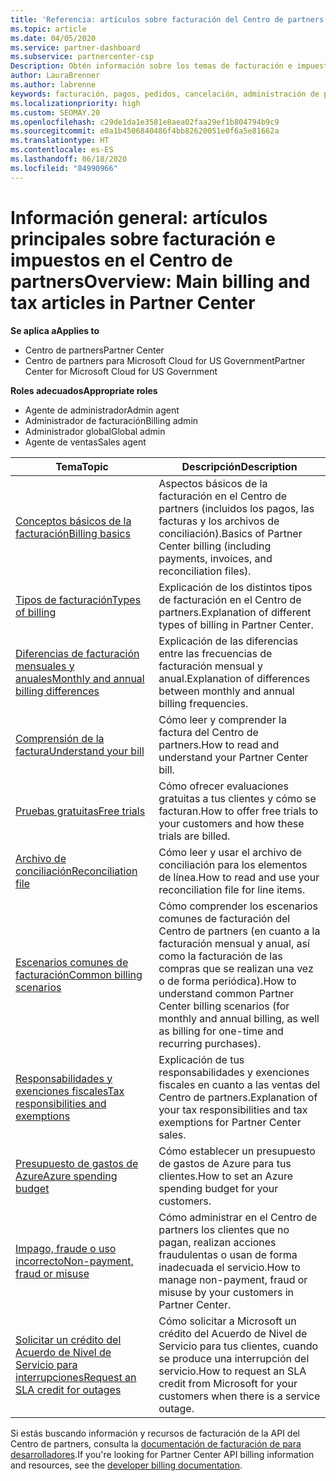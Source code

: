 ```yaml
---
title: 'Referencia: artículos sobre facturación del Centro de partners'
ms.topic: article
ms.date: 04/05/2020
ms.service: partner-dashboard
ms.subservice: partnercenter-csp
Description: Obtén información sobre los temas de facturación e impuestos en el Centro de partners. La información abarca los recursos de facturación, las facturas, la facturación de CSP y los impuestos.
author: LauraBrenner
ms.author: labrenne
keywords: facturación, pagos, pedidos, cancelación, administración de pedidos, impago, fraude, uso incorrecto, impuestos, exenciones fiscales, archivos de conciliación, archivo de conciliación
ms.localizationpriority: high
ms.custom: SEOMAY.20
ms.openlocfilehash: c29de1da1e3581e8aea02faa29ef1b804794b9c9
ms.sourcegitcommit: e0a1b4506840486f4bb82620051e0f6a5e81662a
ms.translationtype: HT
ms.contentlocale: es-ES
ms.lasthandoff: 06/18/2020
ms.locfileid: "84990966"
---
```

# <a name="overview-main-billing-and-tax-articles-in-partner-center"></a><span data-ttu-id="1d39d-105">Información general: artículos principales sobre facturación e impuestos en el Centro de partners</span><span class="sxs-lookup"><span data-stu-id="1d39d-105">Overview: Main billing and tax articles in Partner Center</span></span>

<span data-ttu-id="1d39d-106">**Se aplica a**</span><span class="sxs-lookup"><span data-stu-id="1d39d-106">**Applies to**</span></span>

- <span data-ttu-id="1d39d-107">Centro de partners</span><span class="sxs-lookup"><span data-stu-id="1d39d-107">Partner Center</span></span>
- <span data-ttu-id="1d39d-108">Centro de partners para Microsoft Cloud for US Government</span><span class="sxs-lookup"><span data-stu-id="1d39d-108">Partner Center for Microsoft Cloud for US Government</span></span>

<span data-ttu-id="1d39d-109">**Roles adecuados**</span><span class="sxs-lookup"><span data-stu-id="1d39d-109">**Appropriate roles**</span></span>

- <span data-ttu-id="1d39d-110">Agente de administrador</span><span class="sxs-lookup"><span data-stu-id="1d39d-110">Admin agent</span></span>
- <span data-ttu-id="1d39d-111">Administrador de facturación</span><span class="sxs-lookup"><span data-stu-id="1d39d-111">Billing admin</span></span>
- <span data-ttu-id="1d39d-112">Administrador global</span><span class="sxs-lookup"><span data-stu-id="1d39d-112">Global admin</span></span>
- <span data-ttu-id="1d39d-113">Agente de ventas</span><span class="sxs-lookup"><span data-stu-id="1d39d-113">Sales agent</span></span>

| <span data-ttu-id="1d39d-114">Tema</span><span class="sxs-lookup"><span data-stu-id="1d39d-114">Topic</span></span> | <span data-ttu-id="1d39d-115">Descripción</span><span class="sxs-lookup"><span data-stu-id="1d39d-115">Description</span></span> |
| ----- | ----------- |
| [<span data-ttu-id="1d39d-116">Conceptos básicos de la facturación</span><span class="sxs-lookup"><span data-stu-id="1d39d-116">Billing basics</span></span>](billing-basics.md) | <span data-ttu-id="1d39d-117">Aspectos básicos de la facturación en el Centro de partners (incluidos los pagos, las facturas y los archivos de conciliación).</span><span class="sxs-lookup"><span data-stu-id="1d39d-117">Basics of Partner Center billing (including payments, invoices, and reconciliation files).</span></span> |
| [<span data-ttu-id="1d39d-118">Tipos de facturación</span><span class="sxs-lookup"><span data-stu-id="1d39d-118">Types of billing</span></span>](billing-different-types.md) | <span data-ttu-id="1d39d-119">Explicación de los distintos tipos de facturación en el Centro de partners.</span><span class="sxs-lookup"><span data-stu-id="1d39d-119">Explanation of different types of billing in Partner Center.</span></span> |
| [<span data-ttu-id="1d39d-120">Diferencias de facturación mensuales y anuales</span><span class="sxs-lookup"><span data-stu-id="1d39d-120">Monthly and annual billing differences</span></span>](billing-annual-monthly.md) | <span data-ttu-id="1d39d-121">Explicación de las diferencias entre las frecuencias de facturación mensual y anual.</span><span class="sxs-lookup"><span data-stu-id="1d39d-121">Explanation of differences between monthly and annual billing frequencies.</span></span> |
| [<span data-ttu-id="1d39d-122">Comprensión de la factura</span><span class="sxs-lookup"><span data-stu-id="1d39d-122">Understand your bill</span></span>](read-your-bill.md) | <span data-ttu-id="1d39d-123">Cómo leer y comprender la factura del Centro de partners.</span><span class="sxs-lookup"><span data-stu-id="1d39d-123">How to read and understand your Partner Center bill.</span></span> |
| [<span data-ttu-id="1d39d-124">Pruebas gratuitas</span><span class="sxs-lookup"><span data-stu-id="1d39d-124">Free trials</span></span>](offer-your-customers-trials-of-microsoft-products.md) | <span data-ttu-id="1d39d-125">Cómo ofrecer evaluaciones gratuitas a tus clientes y cómo se facturan.</span><span class="sxs-lookup"><span data-stu-id="1d39d-125">How to offer free trials to your customers and how these trials are billed.</span></span> |
| [<span data-ttu-id="1d39d-126">Archivo de conciliación</span><span class="sxs-lookup"><span data-stu-id="1d39d-126">Reconciliation file</span></span>](use-the-reconciliation-files.md) | <span data-ttu-id="1d39d-127">Cómo leer y usar el archivo de conciliación para los elementos de línea.</span><span class="sxs-lookup"><span data-stu-id="1d39d-127">How to read and use your reconciliation file for line items.</span></span> |
| [<span data-ttu-id="1d39d-128">Escenarios comunes de facturación</span><span class="sxs-lookup"><span data-stu-id="1d39d-128">Common billing scenarios</span></span>](common-billing-scenarios.md) | <span data-ttu-id="1d39d-129">Cómo comprender los escenarios comunes de facturación del Centro de partners (en cuanto a la facturación mensual y anual, así como la facturación de las compras que se realizan una vez o de forma periódica).</span><span class="sxs-lookup"><span data-stu-id="1d39d-129">How to understand common Partner Center billing scenarios (for monthly and annual billing, as well as billing for one-time and recurring purchases).</span></span> |
| [<span data-ttu-id="1d39d-130">Responsabilidades y exenciones fiscales</span><span class="sxs-lookup"><span data-stu-id="1d39d-130">Tax responsibilities and exemptions</span></span>](tax-and-tax-exemptions.md) | <span data-ttu-id="1d39d-131">Explicación de tus responsabilidades y exenciones fiscales en cuanto a las ventas del Centro de partners.</span><span class="sxs-lookup"><span data-stu-id="1d39d-131">Explanation of your tax responsibilities and tax exemptions for Partner Center sales.</span></span> |
| [<span data-ttu-id="1d39d-132">Presupuesto de gastos de Azure</span><span class="sxs-lookup"><span data-stu-id="1d39d-132">Azure spending budget</span></span>](set-an-azure-spending-budget-for-your-customers.md) | <span data-ttu-id="1d39d-133">Cómo establecer un presupuesto de gastos de Azure para tus clientes.</span><span class="sxs-lookup"><span data-stu-id="1d39d-133">How to set an Azure spending budget for your customers.</span></span> |
| [<span data-ttu-id="1d39d-134">Impago, fraude o uso incorrecto</span><span class="sxs-lookup"><span data-stu-id="1d39d-134">Non-payment, fraud or misuse</span></span>](non-payment--fraud--or-misuse.md) | <span data-ttu-id="1d39d-135">Cómo administrar en el Centro de partners los clientes que no pagan, realizan acciones fraudulentas o usan de forma inadecuada el servicio.</span><span class="sxs-lookup"><span data-stu-id="1d39d-135">How to manage non-payment, fraud or misuse by your customers in Partner Center.</span></span> |
| [<span data-ttu-id="1d39d-136">Solicitar un crédito del Acuerdo de Nivel de Servicio para interrupciones</span><span class="sxs-lookup"><span data-stu-id="1d39d-136">Request an SLA credit for outages</span></span>](request-credit.md) | <span data-ttu-id="1d39d-137">Cómo solicitar a Microsoft un crédito del Acuerdo de Nivel de Servicio para tus clientes, cuando se produce una interrupción del servicio.</span><span class="sxs-lookup"><span data-stu-id="1d39d-137">How to request an SLA credit from Microsoft for your customers when there is a service outage.</span></span> |

<span data-ttu-id="1d39d-138">Si estás buscando información y recursos de facturación de la API del Centro de partners, consulta la [documentación de facturación de para desarrolladores](https://docs.microsoft.com/partner-center/develop/manage-billing).</span><span class="sxs-lookup"><span data-stu-id="1d39d-138">If you're looking for Partner Center API billing information and resources, see the [developer billing documentation](https://docs.microsoft.com/partner-center/develop/manage-billing).</span></span>
